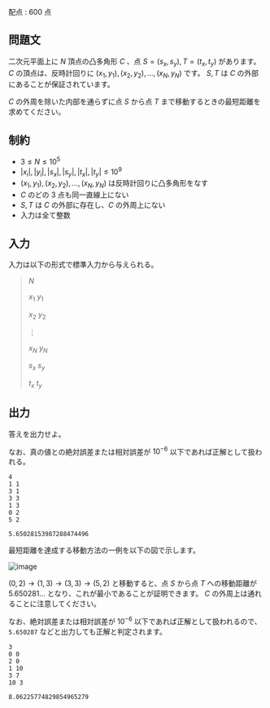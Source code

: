 配点 : $600$ 点

## 問題文

二次元平面上に $N$ 頂点の凸多角形 $C$ 、点 $S=(s_x, s_y), T=(t_x,t_y)$ があります。 $C$ の頂点は、反時計回りに $(x_1,y_1),(x_2,y_2),\ldots,(x_N,y_N)$ です。 $S,T$ は $C$ の外部にあることが保証されています。

$C$ の外周を除いた内部を通らずに点 $S$ から点 $T$ まで移動するときの最短距離を求めてください。

## 制約

- $3\leq N \leq 10^5$
- $|x_i|,|y_i|,|s_x|,|s_y|,|t_x|,|t_y|\leq 10^9$
- $(x_1,y_1),(x_2,y_2),\ldots,(x_N,y_N)$ は反時計回りに凸多角形をなす
- $C$ のどの $3$ 点も同一直線上にない
- $S,T$ は $C$ の外部に存在し、$C$ の外周上にない
- 入力は全て整数

## 入力

入力は以下の形式で標準入力から与えられる。

> $N$ 
> 
> $x_1$ $y_1$
> 
> $x_2$ $y_2$
> 
> $\vdots$
> 
> $x_N$ $y_N$
> 
> $s_x$ $s_y$
> 
> $t_x$ $t_y$

## 出力

答えを出力せよ。

なお、真の値との絶対誤差または相対誤差が $10^{-6}$ 以下であれば正解として扱われる。

```input1
4
1 1
3 1
3 3
1 3
0 2
5 2
```

```output1
5.65028153987288474496
```

最短距離を達成する移動方法の一例を以下の図で示します。

![image](https://img.atcoder.jp/abc286/4affd3de612079930dd393002bbae832.png)

$(0,2) \to (1,3) \to(3,3)\to(5,2)$ と移動すると、点 $S$ から点 $T$ への移動距離が $5.650281...$ となり、これが最小であることが証明できます。 $C$ の外周上は通れることに注意してください。

なお、絶対誤差または相対誤差が $10^{-6}$ 以下であれば正解として扱われるので、`5.650287` などと出力しても正解と判定されます。

```input2
3
0 0
2 0
1 10
3 7
10 3
```

```output2
8.06225774829854965279
```